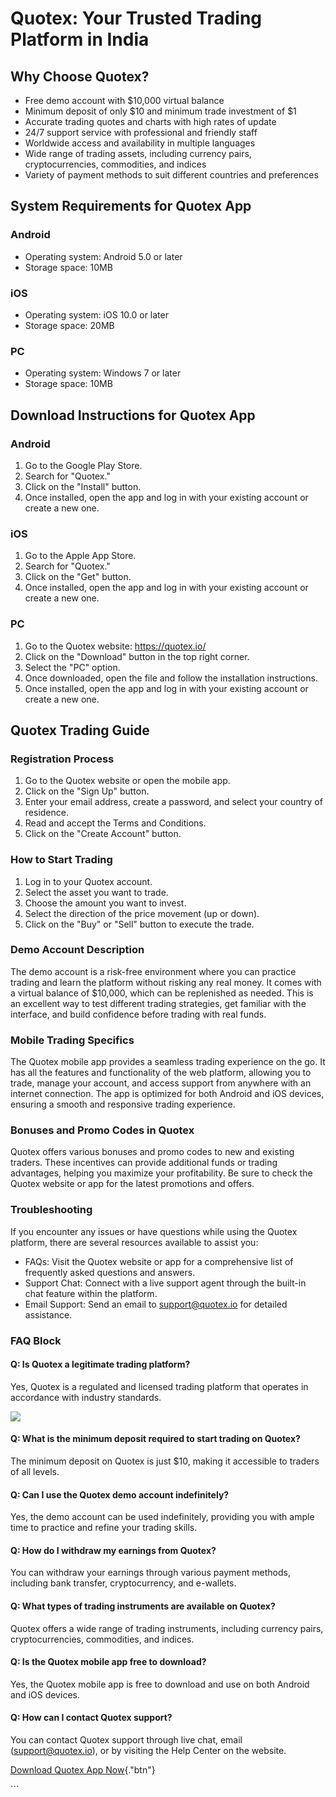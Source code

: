 # Quotex: Your Trusted Trading Platform in India

## Why Choose Quotex?

-   Free demo account with \$10,000 virtual balance
-   Minimum deposit of only \$10 and minimum trade investment of \$1
-   Accurate trading quotes and charts with high rates of update
-   24/7 support service with professional and friendly staff
-   Worldwide access and availability in multiple languages
-   Wide range of trading assets, including currency pairs,
    cryptocurrencies, commodities, and indices
-   Variety of payment methods to suit different countries and
    preferences

## System Requirements for Quotex App

### Android

-   Operating system: Android 5.0 or later
-   Storage space: 10MB

### iOS

-   Operating system: iOS 10.0 or later
-   Storage space: 20MB

### PC

-   Operating system: Windows 7 or later
-   Storage space: 10MB

## Download Instructions for Quotex App

### Android

1.  Go to the Google Play Store.
2.  Search for "Quotex."
3.  Click on the "Install" button.
4.  Once installed, open the app and log in with your existing account
    or create a new one.

### iOS

1.  Go to the Apple App Store.
2.  Search for "Quotex."
3.  Click on the "Get" button.
4.  Once installed, open the app and log in with your existing account
    or create a new one.

### PC

1.  Go to the Quotex website: https://quotex.io/
2.  Click on the "Download" button in the top right corner.
3.  Select the "PC" option.
4.  Once downloaded, open the file and follow the installation
    instructions.
5.  Once installed, open the app and log in with your existing account
    or create a new one.

## Quotex Trading Guide

### Registration Process

1.  Go to the Quotex website or open the mobile app.
2.  Click on the "Sign Up" button.
3.  Enter your email address, create a password, and select your country
    of residence.
4.  Read and accept the Terms and Conditions.
5.  Click on the "Create Account" button.

### How to Start Trading

1.  Log in to your Quotex account.
2.  Select the asset you want to trade.
3.  Choose the amount you want to invest.
4.  Select the direction of the price movement (up or down).
5.  Click on the "Buy" or "Sell" button to execute the
    trade.

### Demo Account Description

The demo account is a risk-free environment where you can practice
trading and learn the platform without risking any real money. It comes
with a virtual balance of \$10,000, which can be replenished as needed.
This is an excellent way to test different trading strategies, get
familiar with the interface, and build confidence before trading with
real funds.

### Mobile Trading Specifics

The Quotex mobile app provides a seamless trading experience on the go.
It has all the features and functionality of the web platform, allowing
you to trade, manage your account, and access support from anywhere with
an internet connection. The app is optimized for both Android and iOS
devices, ensuring a smooth and responsive trading experience.

### Bonuses and Promo Codes in Quotex

Quotex offers various bonuses and promo codes to new and existing
traders. These incentives can provide additional funds or trading
advantages, helping you maximize your profitability. Be sure to check
the Quotex website or app for the latest promotions and offers.

### Troubleshooting

If you encounter any issues or have questions while using the Quotex
platform, there are several resources available to assist you:

-   FAQs: Visit the Quotex website or app for a comprehensive list of
    frequently asked questions and answers.
-   Support Chat: Connect with a live support agent through the built-in
    chat feature within the platform.
-   Email Support: Send an email to support@quotex.io for detailed
    assistance.

### FAQ Block

#### Q: Is Quotex a legitimate trading platform?

Yes, Quotex is a regulated and licensed trading platform that operates
in accordance with industry standards.

[![](https://static.quotex.io/files/10_en/300_250.jpg)](https://traff.sbs/brokerqxlid)

#### Q: What is the minimum deposit required to start trading on Quotex?

The minimum deposit on Quotex is just \$10, making it accessible to
traders of all levels.

#### Q: Can I use the Quotex demo account indefinitely?

Yes, the demo account can be used indefinitely, providing you with ample
time to practice and refine your trading skills.

#### Q: How do I withdraw my earnings from Quotex?

You can withdraw your earnings through various payment methods,
including bank transfer, cryptocurrency, and e-wallets.

#### Q: What types of trading instruments are available on Quotex?

Quotex offers a wide range of trading instruments, including currency
pairs, cryptocurrencies, commodities, and indices.

#### Q: Is the Quotex mobile app free to download?

Yes, the Quotex mobile app is free to download and use on both Android
and iOS devices.

#### Q: How can I contact Quotex support?

You can contact Quotex support through live chat, email
(support@quotex.io), or by visiting the Help Center on the website.

[Download Quotex App
Now](\%22https://traff.sbs/quotexonelink\%22){."btn"}

\`\`\`

